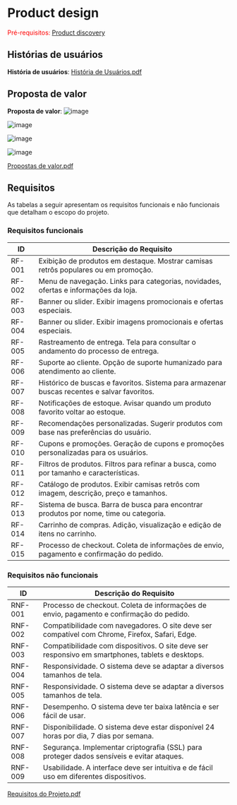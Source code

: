 # Product design

<span style="color:red">Pré-requisitos: <a href="02-Product-discovery.md"> Product discovery</a></span>

## Histórias de usuários

**História de usuários**: [História de Usuários.pdf](https://github.com/user-attachments/files/17923979/Historia.de.Usuarios.pdf)

## Proposta de valor

**Proposta de valor**: 
![image](https://github.com/user-attachments/assets/17c26587-4f07-4625-bf59-fa0ff8c1e660)

![image](https://github.com/user-attachments/assets/42e0e724-0c9e-4545-9da7-46c637cecf82)

![image](https://github.com/user-attachments/assets/3c519cda-a0dc-46bf-ba1f-2b93757cb368)

![image](https://github.com/user-attachments/assets/5867c97f-2b5f-4fb2-bed8-57309e0cc5a9)


[Propostas de valor.pdf](https://github.com/user-attachments/files/17926867/Propostas.de.valor.pdf)


## Requisitos

As tabelas a seguir apresentam os requisitos funcionais e não funcionais que detalham o escopo do projeto.

### Requisitos funcionais

| ID     | Descrição do Requisito                                   |
| ------ | ----------------------------------------------------------|
| RF-001 | Exibição de produtos em destaque. Mostrar camisas retrôs populares ou em promoção.|
| RF-002 | Menu de navegação. Links para categorias, novidades, ofertas e informações da loja.|
| RF-003 | Banner ou slider. Exibir imagens promocionais e ofertas especiais.|
| RF-004 | Banner ou slider. Exibir imagens promocionais e ofertas especiais.|
| RF-005 | Rastreamento de entrega. Tela para consultar o andamento do processo de entrega.|
| RF-006 | Suporte ao cliente. Opção de suporte humanizado para atendimento ao cliente.|
| RF-007 | Histórico de buscas e favoritos. Sistema para armazenar buscas recentes e salvar favoritos.|
| RF-008 | Notificações de estoque. Avisar quando um produto favorito voltar ao estoque.|
| RF-009 | Recomendações personalizadas. Sugerir produtos com base nas preferências do usuário.|
| RF-010 | Cupons e promoções. Geração de cupons e promoções personalizadas para os usuários.|
| RF-011 | Filtros de produtos. Filtros para refinar a busca, como por tamanho e características.|
| RF-012 | Catálogo de produtos. Exibir camisas retrôs com imagem, descrição, preço e tamanhos.|
| RF-013 | Sistema de busca. Barra de busca para encontrar produtos por nome, time ou categoria.|
| RF-014 | Carrinho de compras. Adição, visualização e edição de itens no carrinho.|
| RF-015 | Processo de checkout. Coleta de informações de envio, pagamento e confirmação do pedido.|

### Requisitos não funcionais

| ID      | Descrição do Requisito                                                              |
| ------- | ------------------------------------------------------------------------------------- |
| RNF-001 | Processo de checkout. Coleta de informações de envio, pagamento e confirmação do pedido.|
| RNF-002 | Compatibilidade com navegadores. O site deve ser compatível com Chrome, Firefox, Safari, Edge.|
| RNF-003 | Compatibilidade com dispositivos. O site deve ser responsivo em smartphones, tablets e desktops.|
| RNF-004 | Responsividade. O sistema deve se adaptar a diversos tamanhos de tela.|
| RNF-005 | Responsividade. O sistema deve se adaptar a diversos tamanhos de tela.|
| RNF-006 | Desempenho. O sistema deve ter baixa latência e ser fácil de usar.|
| RNF-007 | Disponibilidade. O sistema deve estar disponível 24 horas por dia, 7 dias por semana.|
| RNF-008 | Segurança. Implementar criptografia (SSL) para proteger dados sensíveis e evitar ataques.|
| RNF-009 | Usabilidade. A interface deve ser intuitiva e de fácil uso em diferentes dispositivos.|

[Requisitos do Projeto.pdf](https://github.com/user-attachments/files/17924091/Requisitos.do.Projeto.pdf)


